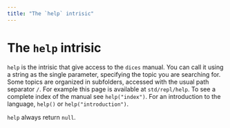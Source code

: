```yaml
---
title: "The `help` intrisic"
---
```

# The `help` intrisic

`help` is the intrisic that give access to the `dices` manual. 
You can call it using a string as the single parameter, specifying the topic you are searching for. Some topics are organized in subfolders, accessed with the usual path separator `/`. For example this page is available at `std/repl/help`.
To see a complete index of the manual see `help("index")`. For an introduction to the language, `help()` or `help("introduction")`.

`help` always return `null`.